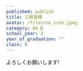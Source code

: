 ```yaml
---
published: publish
title: 三瓶智輝
avatar: /files/no_icon.jpeg
category: 04_B
school_year: 3
year_of_graduation: ""
class: 8
---
```

よろしくお願いします!